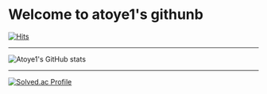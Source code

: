 # Welcome to atoye1's githunb
[![Hits](https://hits.seeyoufarm.com/api/count/incr/badge.svg?url=https%3A%2F%2Fgithub.com%2Fatoye1&count_bg=%2379C83D&title_bg=%23555555&icon=&icon_color=%23E7E7E7&title=hits&edge_flat=false)](https://hits.seeyoufarm.com)

---

![Atoye1's GitHub stats](https://github-readme-stats.vercel.app/api?username=atoye1&count_private=true&theme=solarized-light)

---

[![Solved.ac Profile](http://mazassumnida.wtf/api/v2/generate_badge?boj=atoye)](https://solved.ac/atoye/)
